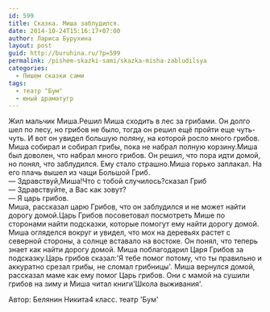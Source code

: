```yaml
---
id: 599
title: Сказка. Миша заблудился.
date: 2014-10-24T15:16:17+07:00
author: Лариса Бурухина
layout: post
guid: http://buruhina.ru/?p=599
permalink: /pishem-skazki-sami/skazka-misha-zabludilsya
categories:
  - Пишем сказки сами
tags:
  - театр "Бум"
  - юный драматугр
---
```

Жил мальчик Миша.Решил Миша сходить в лес за грибами. Он долго шел по лесу, но грибов не было, тогда он решил ещё пройти еще чуть-чуть. И вот он увидел большую поляну, на которой росло много грибов. Миша собирал и собирал грибы, пока не набрал полную корзину.Миша был доволен, что набрал много грибов. Он решил, что пора идти домой, но понял, что заблудился. Ему стало страшно.Миша горько заплакал. На его плачь вышел из чащи Большой Гриб.  
&#8212; Здравствуй,Миша!Что с тобой случилось?сказал Гриб  
&#8212; Здравствуйте, а Вас как зовут?  
&#8212; Я царь грибов.  
Миша, рассказал царю Грибов, что он заблудился и не может найти дорогу домой.Царь Грибов посоветовал посмотреть Мише по сторонами найти подсказки, которые помогут ему найти дорогу домой. Миша огляделся вокруг и увидел, что мох на деревьях растет с северной стороны, а солнце вставало на востоке. Он понял, что теперь знает как найти дорогу домой. Миша поблагодарил Царя Грибов за подсказку.Царь грибов сказал:'Я тебе помог потому, что ты правильно и аккуратно срезал грибы, не сломал грибницы'. Миша вернулся домой, рассказал маме как ему помог Царь грибов. Они с мамой на сушили грибов на зиму и Миша читал книги'Школа выживания'.

Автор: Белянин Никита4 класс. театр 'Бум'